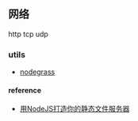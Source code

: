 ## 网络

http  tcp  udp

### utils

 - [nodegrass](https://github.com/scottkiss/nodegrass)

#### reference


 - [用NodeJS打造你的静态文件服务器](http://club.cnodejs.org/topic/4f16442ccae1f4aa27001071)